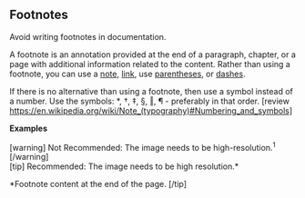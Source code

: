 ## Footnotes

Avoid writing footnotes in documentation.

A footnote is an annotation provided at the end of a paragraph, chapter, or a page with additional information related to the content.
Rather than using a footnote, you can use a [note](), [link](), use [parentheses](), or [dashes]().

If there is no alternative than using a footnote, then use a symbol instead of a number. Use the symbols: *, †, ‡, §, ‖, ¶ - preferably in that order. [review https://en.wikipedia.org/wiki/Note_(typography)#Numbering_and_symbols]

**Examples**  

[warning] Not Recommended: The image needs to be high-resolution.<sup>1</sup> [/warning]  
[tip] Recommended: The image needs to be high resolution.*  

*Footnote content at the end of the page. [/tip]

